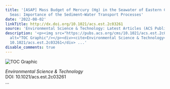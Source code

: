 ```yaml
---
title: '[ASAP] Mass Budget of Mercury (Hg) in the Seawater of Eastern China Marginal
  Seas: Importance of the Sediment–Water Transport Processes'
date: '2022-08-02'
linkTitle: http://dx.doi.org/10.1021/acs.est.2c03261
source: 'Environmental Science & Technology: Latest Articles (ACS Publications)'
description: '<p><img src="https://pubs.acs.org/cms/10.1021/acs.est.2c03261/asset/images/medium/es2c03261_0006.gif"
  alt="TOC Graphic"/></p><div><cite>Environmental Science & Technology</cite></div><div>DOI:
  10.1021/acs.est.2c03261</div> ...'
disable_comments: true
---
```

<p><img src="https://pubs.acs.org/cms/10.1021/acs.est.2c03261/asset/images/medium/es2c03261_0006.gif" alt="TOC Graphic"/></p><div><cite>Environmental Science & Technology</cite></div><div>DOI: 10.1021/acs.est.2c03261</div> ...